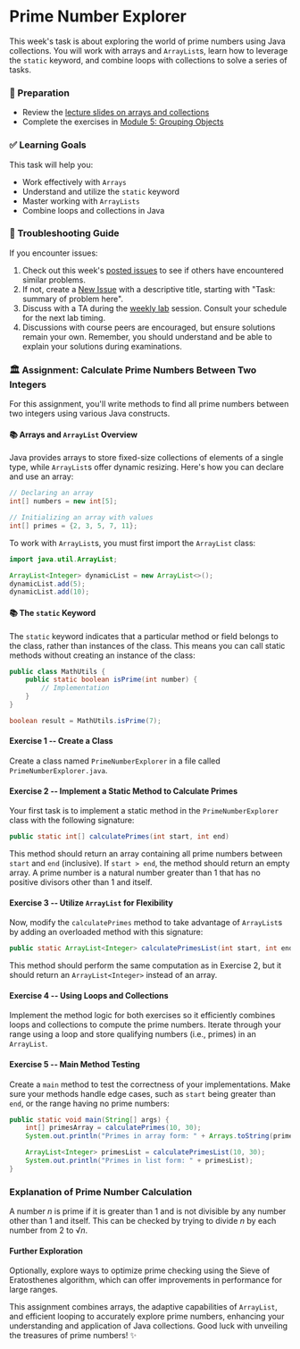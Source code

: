 # Prime Number Explorer

This week's task is about exploring the world of prime numbers using Java collections. You will work with arrays and `ArrayList`s, learn how to leverage the `static` keyword, and combine loops with collections to solve a series of tasks.

### 📝 Preparation

- Review the [lecture slides on arrays and collections](https://docs.google.com/presentation/d/1qIjQ10Dy7RW00wit0Ud5vX_012pH_1chOcuvpkt03cg/edit#slide=id.p)
- Complete the exercises in [Module 5: Grouping Objects](https://qbl.sys.kth.se/sections/dd1337_programming/container/grouping_objects)

### ✅ Learning Goals

This task will help you:

* Work effectively with `Arrays`
* Understand and utilize the `static` keyword
* Master working with `ArrayLists`
* Combine loops and collections in Java

### 🚨 Troubleshooting Guide

If you encounter issues:

1. Check out this week's [posted issues](https://gits-15.sys.kth.se/inda-24/help/issues) to see if others have encountered similar problems.
2. If not, create a [New Issue](https://gits-15.sys.kth.se/inda-24/help/issues/new) with a descriptive title, starting with "Task: summary of problem here".
3. Discuss with a TA during the [weekly lab](https://queue.csc.kth.se/Queue/INDA) session. Consult your schedule for the next lab timing.
4. Discussions with course peers are encouraged, but ensure solutions remain your own. Remember, you should understand and be able to explain your solutions during examinations.

### 🏛 Assignment: Calculate Prime Numbers Between Two Integers

For this assignment, you'll write methods to find all prime numbers between two integers using various Java constructs.

#### 📚 Arrays and `ArrayList` Overview

Java provides arrays to store fixed-size collections of elements of a single type, while `ArrayList`s offer dynamic resizing. Here's how you can declare and use an array:

```java
// Declaring an array
int[] numbers = new int[5];

// Initializing an array with values
int[] primes = {2, 3, 5, 7, 11};
```

To work with `ArrayList`s, you must first import the `ArrayList` class:

```java
import java.util.ArrayList;

ArrayList<Integer> dynamicList = new ArrayList<>();
dynamicList.add(5);
dynamicList.add(10);
```

#### 📚 The `static` Keyword

The `static` keyword indicates that a particular method or field belongs to the class, rather than instances of the class. This means you can call static methods without creating an instance of the class:

```java
public class MathUtils {
    public static boolean isPrime(int number) {
        // Implementation
    }
}

boolean result = MathUtils.isPrime(7);
```

#### Exercise 1 -- Create a Class

Create a class named `PrimeNumberExplorer` in a file called `PrimeNumberExplorer.java`.

#### Exercise 2 -- Implement a Static Method to Calculate Primes

Your first task is to implement a static method in the `PrimeNumberExplorer` class with the following signature:

```java
public static int[] calculatePrimes(int start, int end)
```

This method should return an array containing all prime numbers between `start` and `end` (inclusive). If `start > end`, the method should return an empty array. A prime number is a natural number greater than 1 that has no positive divisors other than 1 and itself.

#### Exercise 3 -- Utilize `ArrayList` for Flexibility

Now, modify the `calculatePrimes` method to take advantage of `ArrayList`s by adding an overloaded method with this signature:

```java
public static ArrayList<Integer> calculatePrimesList(int start, int end)
```

This method should perform the same computation as in Exercise 2, but it should return an `ArrayList<Integer>` instead of an array. 

#### Exercise 4 -- Using Loops and Collections

Implement the method logic for both exercises so it efficiently combines loops and collections to compute the prime numbers. Iterate through your range using a loop and store qualifying numbers (i.e., primes) in an `ArrayList`.

#### Exercise 5 -- Main Method Testing

Create a `main` method to test the correctness of your implementations. Make sure your methods handle edge cases, such as `start` being greater than `end`, or the range having no prime numbers:

```java
public static void main(String[] args) {
    int[] primesArray = calculatePrimes(10, 30);
    System.out.println("Primes in array form: " + Arrays.toString(primesArray));

    ArrayList<Integer> primesList = calculatePrimesList(10, 30);
    System.out.println("Primes in list form: " + primesList);
}
```

### Explanation of Prime Number Calculation

A number *n* is prime if it is greater than 1 and is not divisible by any number other than 1 and itself. This can be checked by trying to divide *n* by each number from 2 to √*n*.

#### Further Exploration

Optionally, explore ways to optimize prime checking using the Sieve of Eratosthenes algorithm, which can offer improvements in performance for large ranges.

This assignment combines arrays, the adaptive capabilities of `ArrayList`, and efficient looping to accurately explore prime numbers, enhancing your understanding and application of Java collections. Good luck with unveiling the treasures of prime numbers! ✨